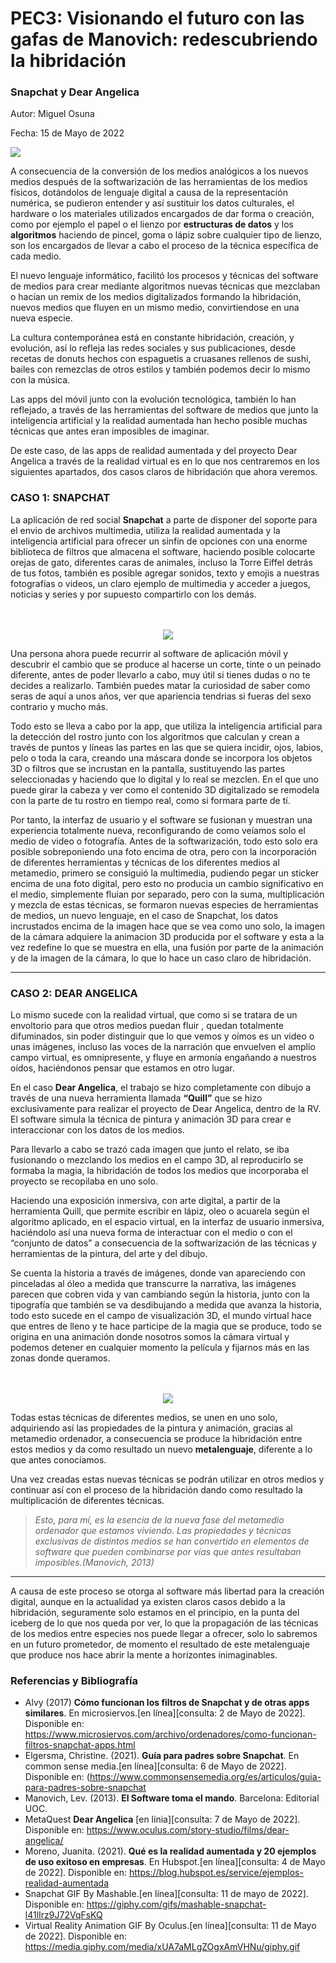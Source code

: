 # PEC3: Visionando el futuro con las gafas de Manovich: redescubriendo la hibridación

### Snapchat y Dear Angelica

Autor: Miguel Osuna

Fecha: 15 de Mayo de 2022

![](https://cdn.pixabay.com/photo/2021/11/23/10/43/virtual-6818393_1280.jpg)


A consecuencia de la conversión de los medios analógicos a los nuevos medios después de la softwarización de las herramientas de los medios físicos, dotándolos de lenguaje digital a causa de la representación numérica, se pudieron entender y así sustituir los datos culturales, el hardware o los materiales utilizados encargados de dar forma o creación, como por ejemplo el papel o el lienzo por **estructuras de datos** y los **algoritmos** haciendo de pincel, goma o lápiz sobre cualquier tipo de lienzo, son los encargados de llevar a cabo el proceso de la técnica específica de cada medio.

El nuevo lenguaje informático, facilitó los procesos y técnicas del software de medios para crear mediante algoritmos nuevas técnicas que mezclaban o hacían un remix de los medios digitalizados formando la hibridación, nuevos medios que fluyen en un mismo medio, convirtiendose en una nueva especie.

La cultura contemporánea está en constante hibridación, creación, y evolución, así lo refleja las redes sociales y sus publicaciones, desde recetas de donuts hechos con espaguetis a cruasanes rellenos de sushi, bailes con remezclas de  otros estilos y también podemos decir lo mismo con la música.

Las apps del móvil junto con la evolución tecnológica, también lo han reflejado, a través de las herramientas del software de medios que junto la inteligencia artificial y la realidad aumentada han hecho posible muchas técnicas que antes eran imposibles de imaginar.

De este caso, de las apps de realidad aumentada y del proyecto Dear Angelica a través de la realidad virtual es en lo que nos centraremos en los siguientes apartados, dos casos claros de hibridación que ahora veremos.

### **CASO 1: SNAPCHAT**

La aplicación de red social **Snapchat** a parte de disponer del soporte para el envio de archivos multimedia, utiliza la realidad aumentada y la inteligencia artificial para ofrecer un sinfín de opciones con una enorme biblioteca de filtros que almacena el software, haciendo posible colocarte orejas de gato, diferentes caras de animales, incluso la Torre Eiffel detrás de tus fotos, también es posible agregar sonidos, texto y emojis a nuestras fotografías o videos, un claro ejemplo de multimedia y acceder a juegos, noticias y series y por supuesto compartirlo con los demás.
<p align="center">
  <br><br>
  <img src="https://user-images.githubusercontent.com/104562142/168467919-30af32a3-eccf-4b7f-a13a-5f21018eaaa2.gif">
</p> 
Una persona ahora puede recurrir al software de aplicación móvil y descubrir el cambio que se produce al hacerse un corte, tinte o un peinado diferente, antes de poder llevarlo a cabo, muy útil si tienes dudas o no te decides a realizarlo. También puedes matar la curiosidad de saber como seras de aquí a unos años, ver que apariencia tendrias si fueras del sexo contrario y mucho más.

Todo esto se lleva a cabo por la app, que utiliza la inteligencia artificial para la detección del rostro junto con los algoritmos que calculan y crean a través de puntos y líneas las partes en las que se quiera incidir, ojos, labios, pelo o toda la cara, creando una máscara donde se incorpora los objetos 3D o filtros que se incrustan en la pantalla, sustituyendo las partes seleccionadas y haciendo que lo digital y lo real se mezclen. En el que uno puede girar la cabeza y ver como el contenido 3D digitalizado se remodela con la parte de tu rostro en tiempo real, como si formara parte de tí. 

Por tanto, la interfaz de usuario y el software se fusionan y muestran una experiencia totalmente nueva, reconfigurando de como veíamos solo el medio de video o fotografía. Antes de la softwarización, todo esto solo era posible sobreponiendo una foto encima de otra, pero con la incorporación de diferentes herramientas y técnicas de los diferentes medios al metamedio, primero se consiguió la multimedia, pudiendo pegar un sticker encima de una foto digital, pero esto no producia un cambio significativo en el medio, simplemente fluian por separado, pero con la suma, multiplicación y mezcla de estas técnicas, se formaron nuevas especies de herramientas de medios, un nuevo lenguaje, en el caso de Snapchat, los datos incrustados encima de la imagen hace que se vea como uno solo, la imagen de la cámara adquiere la animacion 3D producida por el software y esta a la vez redefine lo que se muestra en ella, una fusión por parte de la animación y de la imagen de la cámara, lo que lo hace un caso claro de hibridación.
*******
### **CASO 2: DEAR ANGELICA**

Lo mismo sucede con la realidad virtual, que como si se tratara de un envoltorio para que otros medios puedan fluir , quedan totalmente difuminados, sin poder distinguir que lo que vemos y oímos es un video o unas imágenes, incluso las voces de la narración que envuelven el amplio campo virtual, es omnipresente, y fluye en armonía engañando a nuestros oídos, haciéndonos pensar que estamos en otro lugar.

En el caso **Dear Angelica**, el trabajo se hizo completamente con dibujo a través de una nueva herramienta llamada **“Quill”** que se hizo exclusivamente para realizar el proyecto de Dear Angelica, dentro de la RV. El software simula la técnica de pintura y animación 3D para crear e interaccionar con los datos de los medios.

Para llevarlo a cabo se trazó cada imagen que junto el relato, se iba fusionando o mezclando los medios en el campo 3D, al reproducirlo se formaba la magia, la hibridación de todos los medios que incorporaba el proyecto se recopilaba en uno solo.

Haciendo una exposición inmersiva, con arte digital, a partir de la herramienta Quill, que permite escribir en lápiz, oleo o acuarela según el algoritmo aplicado, en el espacio virtual, en la interfaz de usuario inmersiva, haciéndolo así una nueva forma de interactuar con el medio o con el “conjunto de datos” a consecuencia de la softwarización de las técnicas y herramientas de la pintura, del arte y del dibujo.

Se cuenta la historia a través de imágenes, donde van apareciendo con pinceladas al óleo a medida que transcurre la narrativa, las imágenes parecen que cobren vida y van cambiando según la historia, junto con la tipografía que también se va desdibujando a medida que avanza la historia, todo esto sucede en el campo de visualización 3D, el mundo virtual hace que entres de lleno y te hace participe de la magia que se produce, todo se origina en una animación donde nosotros somos la cámara virtual y podemos detener en cualquier momento la película y fijarnos más en las zonas donde queramos.

<p align="center">
  <br><br>
  <img src="https://user-images.githubusercontent.com/104562142/167853017-d07d19eb-e019-4836-bc9b-e480b768e490.gif">
</p>

Todas estas técnicas de diferentes medios, se unen en uno solo, adquiriendo así  las propiedades de la pintura y animación, gracias al metamedio ordenador, a consecuencia se produce la hibridación entre estos medios y da como resultado un nuevo **metalenguaje**, diferente a lo que antes conocíamos.

Una vez creadas estas nuevas técnicas se podrán utilizar en otros medios y continuar así con el proceso de la hibridación dando como resultado la multiplicación de diferentes técnicas.

> *Esto, para mí, es la esencia de la nueva fase del metamedio ordenador que estamos viviendo. Las propiedades y técnicas exclusivas de distintos medios se han convertido en elementos de software que pueden combinarse por vías que antes resultaban imposibles.(Manovich, 2013)*
******
A causa de este proceso se otorga al software más libertad para la creación digital, aunque en la actualidad ya existen claros casos debido a la hibridación, seguramente solo estamos en el principio, en la punta del iceberg de lo que nos queda por ver, lo que la propagación de las técnicas de los medios entre especies nos puede llegar a ofrecer, solo lo sabremos en un futuro prometedor, de momento el resultado de este metalenguaje que produce nos hace abrir la mente a horizontes inimaginables.

### [](https://github.com/mgea/PEC3_Manovich_Reloaded#referencias-y-bibliograf%C3%ADa)Referencias y Bibliografía

- Alvy (2017) **Cómo funcionan los filtros de Snapchat y de otras apps similares**. En microsiervos.[en línea][consulta: 2 de Mayo de 2022]. Disponible en:
https://www.microsiervos.com/archivo/ordenadores/como-funcionan-filtros-snapchat-apps.html
- Elgersma, Christine. (2021). **Guía para padres sobre Snapchat**. En common sense media.[en línea][consulta: 6 de Mayo de 2022]. Disponible en:    (https://www.commonsensemedia.org/es/articulos/guia-para-padres-sobre-snapchat
- Manovich, Lev. (2013).  **El Software toma el mando**. Barcelona: Editorial UOC.
- MetaQuest **Dear Angelica** [en línia][consulta: 7 de Mayo de 2022]. Disponible en: https://www.oculus.com/story-studio/films/dear-angelica/
- Moreno, Juanita. (2021). **Qué es la realidad aumentada y 20 ejemplos de uso exitoso en empresas**. En Hubspot.[en línea][consulta: 4 de Mayo de 2022]. Disponible en: https://blog.hubspot.es/service/ejemplos-realidad-aumentada
- Snapchat GIF By Mashable.[en línea][consulta: 11 de mayo de 2022]. Disponible en: https://giphy.com/gifs/mashable-snapchat-l41lIrz9J72VqFsKQ
- Virtual Reality Animation GIF By Oculus.[en línea][consulta: 11 de Mayo de 2022]. Disponible en: https://media.giphy.com/media/xUA7aMLgZOgxAmVHNu/giphy.gif
